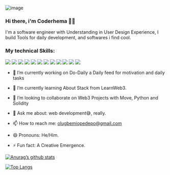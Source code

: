 ![image](https://github.com/Opedepodepes-Olugbemi/Opedepodepes-Olugbemi/assets/71410992/e21d1503-eb8c-4211-9cac-73ea69df5c55)

### Hi there, i'm Coderhema 👋🏽

I'm a software engineer with Understanding in User Design Experience, I build Tools for daily development, and softwares i find cool.


### My technical Skills:
![](https://img.shields.io/badge/HTML5-E34F26?style=for-the-badge&logo=html5&logoColor=white)  ![](https://img.shields.io/badge/CSS3-1572B6?style=for-the-badge&logo=css3&logoColor=white)  ![](https://img.shields.io/badge/Node.js-43853D?style=for-the-badge&logo=node.js&logoColor=white)  ![](https://img.shields.io/badge/JavaScript-323330?style=for-the-badge&logo=javascript&logoColor=F7DF1E)   ![](https://img.shields.io/badge/React-20232A?style=for-the-badge&logo=react&logoColor=61DAFB)  ![](https://img.shields.io/badge/MongoDB-4EA94B?style=for-the-badge&logo=mongodb&logoColor=white)   ![](https://img.shields.io/badge/Streamlit-404D59?style=for-the-badge&logo=streamlit&logoColor=white)  ![](https://img.shields.io/badge/MySQL-00000F?style=for-the-badge&logo=mysql&logoColor=white)  ![](https://img.shields.io/badge/Rive-563D7C?style=for-the-badge&logo=rive&logoColor=white)   ![](https://img.shields.io/badge/Flutter-0769AD?style=for-the-badge&logo=flutter&logoColor=white)  ![](https://img.shields.io/badge/Adobe%20XD-470137?style=for-the-badge&logo=Adobe%20XD&logoColor=#FF61F6)   ![](https://img.shields.io/badge/Figma-F24E1E?style=for-the-badge&logo=figma&logoColor=white)


- 🔭 I’m currently working on Do-Daily a Daily feed for motivation and daily tasks

- 🌱 I’m currently learning About Stack from LearnWeb3.

- 👯 I’m looking to collaborate on Web3 Projects with Move, Python and Solidity


- 💬 Ask me about: web development😅, really.

- 📫 How to reach me: olugbemiopedepo@gmail.com

- 😄 Pronouns: He/Him.

- ⚡ Fun fact: A Creative Emergence.


[![Anurag’s github stats](https://github-readme-stats.vercel.app/api?username=Opedepodepes-Olugbemi)](https://github.com/Opedepodepes-Olugbemi)

[![Top Langs](https://github-readme-stats.vercel.app/api/top-langs/?username=Opedepodepes-Olugbemi&layout=compact)](https://github.com/Opedepodepes-Olugbemi)
